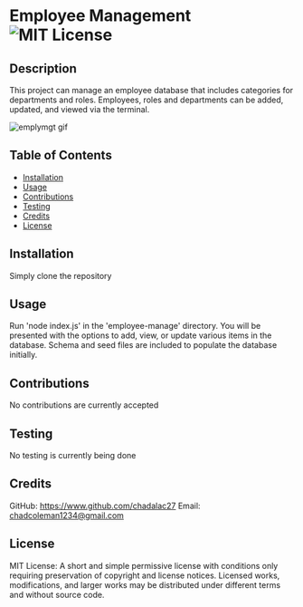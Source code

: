 # Employee Management ![MIT License](https://img.shields.io/badge/License-MIT-Green)

## Description

This project can manage an employee database that includes categories for departments and roles. Employees, roles and departments can be added, updated, and viewed via the terminal.

![emplymgt gif](https://user-images.githubusercontent.com/12057073/101566918-b9c39100-3984-11eb-8f24-e6c0cd1dd5d5.gif)

## Table of Contents

* [Installation](#installation)
* [Usage](#usage)
* [Contributions](#contributions)
* [Testing](#testing)
* [Credits](#credits)
* [License](#license)

## Installation
Simply clone the repository

## Usage
Run 'node index.js' in the 'employee-manage' directory. You will be presented with the options to add, view, or update various items in the database. Schema and seed files are included to populate the database initially.



## Contributions
No contributions are currently accepted

## Testing
No testing is currently being done

## Credits
GitHub: https://www.github.com/chadalac27
Email: chadcoleman1234@gmail.com

## License
MIT License: A short and simple permissive license with conditions only requiring preservation of copyright and license notices. Licensed works, modifications, and larger works may be distributed under different terms and without source code.
